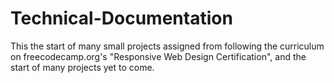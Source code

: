 # Technical-Documentation
This the start of many small projects assigned from following the curriculum on freecodecamp.org's "Responsive Web Design Certification", and the start of many projects yet to come.
